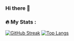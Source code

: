 ### Hi there 👋
### :fire: My Stats :
[![GitHub Streak](http://github-readme-streak-stats.herokuapp.com?user=mehmetaltunel&theme=dark)](https://git.io/streak-stats)
[![Top Langs](https://github-readme-stats.vercel.app/api/top-langs/?username=mehmetaltunel&layout=compact&theme=vision-friendly-dark)](https://github.com/anuraghazra/github-readme-stats)

<!--
**mehmetaltunel/mehmetaltunel** is a ✨ _special_ ✨ repository because its `README.md` (this file) appears on your GitHub profile.

Here are some ideas to get you started:

- 🔭 I’m currently working on ...
- 🌱 I’m currently learning ...
- 👯 I’m looking to collaborate on ...
- 🤔 I’m looking for help with ...
- 💬 Ask me about ...
- 📫 How to reach me: ...
- 😄 Pronouns: ...
- ⚡ Fun fact: ...
-->
